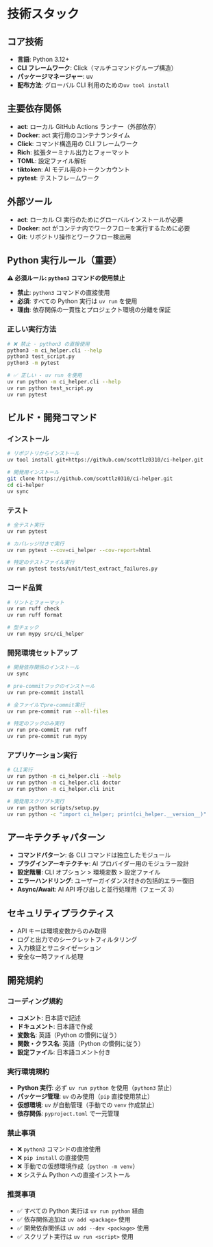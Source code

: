 # 技術スタック

## コア技術

- **言語**: Python 3.12+
- **CLI フレームワーク**: Click（マルチコマンドグループ構造）
- **パッケージマネージャー**: uv
- **配布方法**: グローバル CLI 利用のための`uv tool install`

## 主要依存関係

- **act**: ローカル GitHub Actions ランナー（外部依存）
- **Docker**: act 実行用のコンテナランタイム
- **Click**: コマンド構造用の CLI フレームワーク
- **Rich**: 拡張ターミナル出力とフォーマット
- **TOML**: 設定ファイル解析
- **tiktoken**: AI モデル用のトークンカウント
- **pytest**: テストフレームワーク

## 外部ツール

- **act**: ローカル CI 実行のためにグローバルインストールが必要
- **Docker**: act がコンテナ内でワークフローを実行するために必要
- **Git**: リポジトリ操作とワークフロー検出用

## Python 実行ルール（重要）

**⚠️ 必須ルール: `python3` コマンドの使用禁止**

- **禁止**: `python3` コマンドの直接使用
- **必須**: すべての Python 実行は `uv run` を使用
- **理由**: 依存関係の一貫性とプロジェクト環境の分離を保証

### 正しい実行方法

```bash
# ❌ 禁止 - python3 の直接使用
python3 -m ci_helper.cli --help
python3 test_script.py
python3 -m pytest

# ✅ 正しい - uv run を使用
uv run python -m ci_helper.cli --help
uv run python test_script.py
uv run pytest
```

## ビルド・開発コマンド

### インストール

```bash
# リポジトリからインストール
uv tool install git+https://github.com/scottlz0310/ci-helper.git

# 開発用インストール
git clone https://github.com/scottlz0310/ci-helper.git
cd ci-helper
uv sync
```

### テスト

```bash
# 全テスト実行
uv run pytest

# カバレッジ付きで実行
uv run pytest --cov=ci_helper --cov-report=html

# 特定のテストファイル実行
uv run pytest tests/unit/test_extract_failures.py
```

### コード品質

```bash
# リントとフォーマット
uv run ruff check
uv run ruff format

# 型チェック
uv run mypy src/ci_helper
```

### 開発環境セットアップ

```bash
# 開発依存関係のインストール
uv sync

# pre-commitフックのインストール
uv run pre-commit install

# 全ファイルでpre-commit実行
uv run pre-commit run --all-files

# 特定のフックのみ実行
uv run pre-commit run ruff
uv run pre-commit run mypy
```

### アプリケーション実行

```bash
# CLI実行
uv run python -m ci_helper.cli --help
uv run python -m ci_helper.cli doctor
uv run python -m ci_helper.cli init

# 開発用スクリプト実行
uv run python scripts/setup.py
uv run python -c "import ci_helper; print(ci_helper.__version__)"
```

## アーキテクチャパターン

- **コマンドパターン**: 各 CLI コマンドは独立したモジュール
- **プラグインアーキテクチャ**: AI プロバイダー用のモジュラー設計
- **設定階層**: CLI オプション > 環境変数 > 設定ファイル
- **エラーハンドリング**: ユーザーガイダンス付きの包括的エラー復旧
- **Async/Await**: AI API 呼び出しと並行処理用（フェーズ 3）

## セキュリティプラクティス

- API キーは環境変数からのみ取得
- ログと出力でのシークレットフィルタリング
- 入力検証とサニタイゼーション
- 安全な一時ファイル処理

## 開発規約

### コーディング規約

- **コメント**: 日本語で記述
- **ドキュメント**: 日本語で作成
- **変数名**: 英語（Python の慣例に従う）
- **関数・クラス名**: 英語（Python の慣例に従う）
- **設定ファイル**: 日本語コメント付き

### 実行環境規約

- **Python 実行**: 必ず `uv run python` を使用（`python3` 禁止）
- **パッケージ管理**: `uv` のみ使用（`pip` 直接使用禁止）
- **仮想環境**: `uv` が自動管理（手動での `venv` 作成禁止）
- **依存関係**: `pyproject.toml` で一元管理

### 禁止事項

- ❌ `python3` コマンドの直接使用
- ❌ `pip install` の直接使用
- ❌ 手動での仮想環境作成（`python -m venv`）
- ❌ システム Python への直接インストール

### 推奨事項

- ✅ すべての Python 実行は `uv run python` 経由
- ✅ 依存関係追加は `uv add <package>` 使用
- ✅ 開発依存関係は `uv add --dev <package>` 使用
- ✅ スクリプト実行は `uv run <script>` 使用
